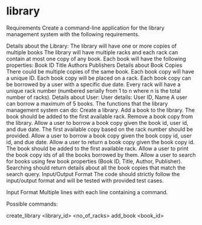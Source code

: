 # library

Requirements
Create a command-line application for the library management system with the following requirements.

Details about the Library:
The library will have one or more copies of multiple books
The library will have multiple racks and each rack can contain at most one copy of any book.
Each book will have the following properties:
Book ID
Title
Authors
Publishers
Details about Book Copies
There could be multiple copies of the same book.
Each book copy will have a unique ID.
Each book copy will be placed on a rack.
Each book copy can be borrowed by a user with a specific due date.
Every rack will have a unique rack number (numbered serially from 1 to n where n is the total number of racks).
Details about User:
User details: User ID, Name
A user can borrow a maximum of 5 books.
The functions that the library management system can do:
Create a library.
Add a book to the library. The book should be added to the first available rack.
Remove a book copy from the library.
Allow a user to borrow a book copy given the book id, user id, and due date. The first available copy based on the rack number should be provided.
Allow a user to borrow a book copy given the book copy id, user id, and due date.
Allow a user to return a book copy given the book copy id. The book should be added to the first available rack.
Allow a user to print the book copy ids of all the books borrowed by them.
Allow a user to search for books using few book properties (Book ID, Title, Author, Publisher). Searching should return details about all the book copies that match the search query.
Input/Output Format
The code should strictly follow the input/output format and will be tested with provided test cases.

Input Format
Multiple lines with each line containing a command.

Possible commands:

create_library <library_id> <no_of_racks>
add_book <book_id> <title> <comma_separated_authors> <comma_separated_publishers> <comma_separated_book_copy_ids>
remove_book_copy <book_copy_id>
borrow_book <book_id> <user_id> <due_date>
borrow_book_copy <book_copy_id> <user_id> <due_date>
return_book_copy <book_copy_id>
print_borrowed <user_id>
search <attribute> <attribute_value>
Possible values of attribute: book_id, author, publisher
exit
Stop taking the input when you encounter the word exit.

Note: You can assume that there would be no spaces in the book title or names of publishers/authors.

Output Format
Print output based on the specific commands as mentioned below.

create_library
Created library with <no_of_racks> racks
add_book
Added Book to racks: <comma_separated_rack_nos>
Print "Rack not available" if there are not enough racks available and reject this add request.

remove_book_copy
Removed book copy: <book_copy_id> from rack: <rack_no>
Print "Invalid Book Copy ID" if the book copy is not present in any of the racks.

borrow_book
Borrowed Book from rack: <rack_no>
Print "Invalid Book ID" if book id is invalid.

Print "Not available" if no more copies of that book are available.

Print "Overlimit" if the user has already borrowed 5 books.

borrow_book_copy
Borrowed Book Copy from rack: <rack_no>
Print "Invalid Book Copy ID" if the book copy is not present in any of the racks.

Print "Overlimit" if the user has already borrowed 5 books.

return_book_copy
Returned book copy <book_copy_id> and added to rack: <rack_no>
Print "Invalid Book Copy ID" if the book copy id is not present in the system.

Assume that the book copy is not already present on the rack.

print_borrowed
Book Copy: <book_copy_id> <due_date>
The above will be printed for each borrowed book copy.

Do not print anything if no book is borrowed

Print in ascending order of book_copy_id.

search
Book Copy: <book_copy_id> <book_id> <title> <comma_separated_authors> <comma_separated_publishers> <rack_no> <borrowed_by_id> <due_date>
The above will be printed for each copy (irrespective of whether it is borrowed or not).

If the book is borrowed, rack_no will be -1

If the book is not borrowed, do not print borrowed_by_id and due_date

If the library does not own that book then do not print anything

Print in ascending order of rack number.

Examples
Sample Input
create_library 10
add_book 1 book1 author1,author2 publisher1 book_copy1,book_copy2,book_copy3
add_book 2 book2 author2,author3 publisher2,publisher3 book_copy4,book_copy5,book_copy6,book_copy7,book_copy8,book_copy9,book_copy10
add_book 3 book3 author2 publisher2 book_copy11,book_copy12,book_copy13
search book_id 1
search book_id 3
search author_id author2
search author_id author3
remove_book_copy book_copy6
remove_book_copy book_copy13
add_book 3 book3 author2 publisher2 book_copy13
search book_id 2
print_borrowed user1
borrow_book 1 user1 2020-12-31
borrow_book 1 user1 2020-12-31
borrow_book 1 user1 2020-12-31
borrow_book 1 user1 2020-12-31
search book_id 1
search author_id author1
borrow_book 4 user1 2020-12-31
borrow_book 2 user1 2020-12-31
borrow_book 2 user1 2020-12-31
borrow_book 2 user1 2020-12-31
print_borrowed user1
return_book_copy book_copy1
return_book_copy book_copy2
borrow_book_copy book_copy1
borrow_book_copy book_copy1
borrow_book_copy book_copy2
borrow_book_copy book_copy10
print_borrowed user1
exit
Expected Output
Created library with 10 racks
Added Book to racks: 1,2,3
Added Book to racks: 4,5,6,7,8,9,10
Rack not available
Book Copy: book_copy1 1 book1 author1,author2 publisher1 1
Book Copy: book_copy2 1 book1 author1,author2 publisher1 2
Book Copy: book_copy3 1 book1 author1,author2 publisher1 3
Book Copy: book_copy1 1 book1 author1,author2 publisher1 1
Book Copy: book_copy2 1 book1 author1,author2 publisher1 2
Book Copy: book_copy3 1 book1 author1,author2 publisher1 3
Book Copy: book_copy4 2 book2 author2,author3 publisher2,publisher3 4
Book Copy: book_copy5 2 book2 author2,author3 publisher2,publisher3 5
Book Copy: book_copy6 2 book2 author2,author3 publisher2,publisher3 6
Book Copy: book_copy7 2 book2 author2,author3 publisher2,publisher3 7
Book Copy: book_copy8 2 book2 author2,author3 publisher2,publisher3 8
Book Copy: book_copy9 2 book2 author2,author3 publisher2,publisher3 9
Book Copy: book_copy10 2 book2 author2,author3 publisher2,publisher3 10
Book Copy: book_copy4 2 book2 author2,author3 publisher2,publisher3 4
Book Copy: book_copy5 2 book2 author2,author3 publisher2,publisher3 5
Book Copy: book_copy6 2 book2 author2,author3 publisher2,publisher3 6
Book Copy: book_copy7 2 book2 author2,author3 publisher2,publisher3 7
Book Copy: book_copy8 2 book2 author2,author3 publisher2,publisher3 8
Book Copy: book_copy9 2 book2 author2,author3 publisher2,publisher3 9
Book Copy: book_copy10 2 book2 author2,author3 publisher2,publisher3 10
Removed book copy: book_copy6 from rack: 6
Invalid Book Copy ID
Added Book to racks: 6
Book Copy: book_copy4 2 book2 author2,author3 publisher2,publisher3 4
Book Copy: book_copy5 2 book2 author2,author3 publisher2,publisher3 5
Book Copy: book_copy7 2 book2 author2,author3 publisher2,publisher3 7
Book Copy: book_copy8 2 book2 author2,author3 publisher2,publisher3 8
Book Copy: book_copy9 2 book2 author2,author3 publisher2,publisher3 9
Book Copy: book_copy10 2 book2 author2,author3 publisher2,publisher3 10
Borrowed Book from rack: 1
Borrowed Book from rack: 2
Borrowed Book from rack: 3
Not available
Book Copy: book_copy1 1 book1 author1,author2 publisher1 -1 user1 2020-12-31
Book Copy: book_copy2 1 book1 author1,author2 publisher1 -1 user1 2020-12-31
Book Copy: book_copy3 1 book1 author1,author2 publisher1 -1 user1 2020-12-31
Book Copy: book_copy1 1 book1 author1,author2 publisher1 -1 user1 2020-12-31
Book Copy: book_copy2 1 book1 author1,author2 publisher1 -1 user1 2020-12-31
Book Copy: book_copy3 1 book1 author1,author2 publisher1 -1 user1 2020-12-31
Invalid Book ID
Borrowed Book from rack: 4
Borrowed Book from rack: 5
Overlimit
Book Copy: book_copy1 2020-12-31
Book Copy: book_copy2 2020-12-31
Book Copy: book_copy3 2020-12-31
Book Copy: book_copy4 2020-12-31
Book Copy: book_copy5 2020-12-31
Returned book copy book_copy1 and added to rack: 1
Returned book copy book_copy2 and added to rack: 2
Borrowed Book from rack: 1
Invalid Book Copy ID
Borrowed Book from rack: 2
Overlimit
Book Copy: book_copy1 2020-12-31
Book Copy: book_copy2 2020-12-31
Book Copy: book_copy3 2020-12-31
Book Copy: book_copy4 2020-12-31
Book Copy: book_copy5 2020-12-31
Expectations
Make sure that you have a working and demonstrable code
Make sure that the code is functionally correct
Code should be modular and readable
Separation of concern should be addressed
Please do not write everything in a single file (if not coding in C/C++)
Code should easily accommodate new requirements and minimal changes
There should be a main method from where the code could be easily testable
[Optional] Write unit tests, if possible
No need to create a GUI
Optional Requirements
Please do these only if you’ve time left. You can write your code such that these could be accommodated without changing your code much.

Keep the code extensible to change the number of books users can borrow.
Keep the code extensible to add more attributes to the book and the book search system.
Keep the system thread-safe to allow concurrent requests.